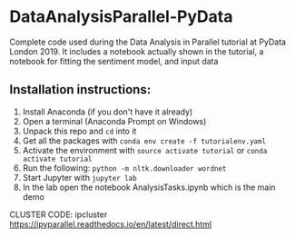 # DataAnalysisParallel-PyData
Complete code used during the Data Analysis in Parallel tutorial at PyData London 2019. It includes a notebook actually shown in the tutorial, a notebook for fitting the sentiment model, and input data


## Installation instructions:

1. Install Anaconda (if you don't have it already)
3. Open a terminal (Anaconda Prompt on Windows)
2. Unpack this repo and `cd` into it
3. Get all the packages with `conda env create -f tutorialenv.yaml`
5. Activate the environment with `source activate tutorial` or `conda activate tutorial`
5. Run the following: `python -m nltk.downloader wordnet`
6. Start Jupyter with `jupyter lab`
7. In the lab open the notebook AnalysisTasks.ipynb which is the main demo


CLUSTER CODE: ipcluster https://ipyparallel.readthedocs.io/en/latest/direct.html
